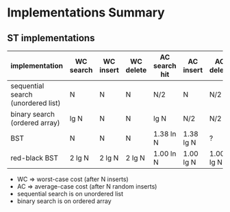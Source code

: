 # Implementations Summary

## ST implementations

| implementation                     | WC search | WC insert | WC delete | AC search hit | AC insert | AC delete | ordered it? | key i/f
| --------------                     | --------- | --------- | --------- | ------------- | --------- | --------- | ----------- | -------
| sequential search (unordered list) |   N       |      N    |      N    |       N/2     |   N       |    N/2    |     no      | equals()
| binary search (ordered array)      |  lg N     |      N    |      N    |      lg N     |  N/2      |    N/2    |    yes      | compareTo()
| BST                                |   N       |      N    |      N    |    1.38 ln N  | 1.38 lg N |     ?     |    yes      | compareTo()
| red-black BST                      | 2 lg N    |    2 lg N |    2 lg N |    1.00 ln N  | 1.00 lg N | 1.00 lg N |    yes      | compareTo()

* WC => worst-case cost (after N inserts)
* AC => average-case cost (after N random inserts)
* sequential search is on unordered list
* binary search is on ordered array

